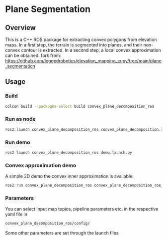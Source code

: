 # Plane Segmentation

## Overview
This is a C++ ROS package for extracting convex polygons from elevation maps.
In a first step, the terrain is segmented into planes, and their non-convex contour is extracted.
In a second step, a local convex approximation can be obtained.
fork from: https://github.com/leggedrobotics/elevation_mapping_cupy/tree/main/plane_segmentation

## Usage
### Build
```bash
colcon build --packages-select build convex_plane_decomposition_ros
```

### Run as node
```bash
ros2 launch convex_plane_decomposition_ros convex_plane_decomposition.launch.py
```

### Run demo
```bash
ros2 launch convex_plane_decomposition_ros demo.launch.py
```

### Convex approximation demo
A simple 2D demo the convex inner approximation is available:
```bash
ros2 run convex_plane_decomposition_ros convex_plane_decomposition_ros_TestShapeGrowing
```

### Parameters
You can select input map topics, pipeline parameters etc. in the respective yaml file in
```bash
convex_plane_decomposition_ros/config/
```
Some other parameters are set through the launch files.
